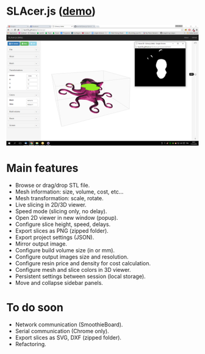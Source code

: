 # SLAcer.js ([demo](http://lautr3k.github.io/SLAcer.js/))
![Screenshot](/screenshot.png?raw=true)

# Main features
- Browse or drag/drop STL file.
- Mesh information: size, volume, cost, etc...
- Mesh transformation: scale, rotate.
- Live slicing in 2D/3D viewer.
- Speed mode (slicing only, no delay).
- Open 2D viewer in new window (popup).
- Configure slice height, speed, delays.
- Export slices as PNG (zipped folder).
- Export project settings (JSON).
- Mirror output image.
- Configure build volume size (in or mm).
- Configure output images size and resolution.
- Configure resin price and density for cost calculation.
- Configure mesh and slice colors in 3D viewer.
- Persistent settings between session (local storage).
- Move and collapse sidebar panels.

# To do soon
- Network communication (SmoothieBoard).
- Serial communication (Chrome only).
- Export slices as SVG, DXF (zipped folder).
- Refactoring.
